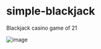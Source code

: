 # simple-blackjack
Blackjack casino game of 21

![image](https://user-images.githubusercontent.com/25331809/138026118-fa601932-00f2-434b-b83b-da94aecd7fb9.png)
